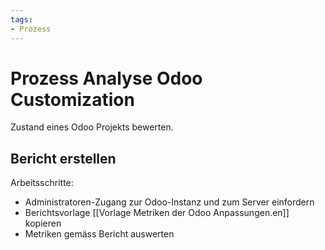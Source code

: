 ```yaml
---
tags:
- Prozess
---
```

# Prozess Analyse Odoo Customization

Zustand eines Odoo Projekts bewerten.

## Bericht erstellen

Arbeitsschritte:
* Administratoren-Zugang zur Odoo-Instanz und zum Server einfordern
* Berichtsvorlage [[Vorlage Metriken der Odoo Anpassungen.en]] kopieren
* Metriken gemäss Bericht auswerten